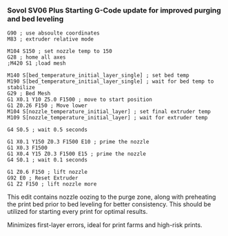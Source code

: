<h3>Sovol SV06 Plus Starting G-Code update for improved purging and bed leveling
</h3>

```
G90 ; use absoulte coordinates
M83 ; extruder relative mode

M104 S150 ; set nozzle temp to 150
G28 ; home all axes
;M420 S1 ;load mesh

M140 S[bed_temperature_initial_layer_single] ; set bed temp
M190 S[bed_temperature_initial_layer_single] ; wait for bed temp to stabilize
G29 ; Bed Mesh
G1 X0.1 Y10 Z5.0 F1500 ; move to start position
G1 Z0.26 F150 ; Move lower
M104 S[nozzle_temperature_initial_layer] ; set final extruder temp
M109 S[nozzle_temperature_initial_layer] ; wait for extruder temp

G4 S0.5 ; wait 0.5 seconds

G1 X0.1 Y150 Z0.3 F1500 E10 ; prime the nozzle
G1 X0.3 F1500
G1 X0.4 Y15 Z0.3 F1500 E15 ; prime the nozzle
G4 S0.1 ; wait 0.1 seconds

G1 Z0.6 F150 ; lift nozzle
G92 E0 ; Reset Extruder
G1 Z2 F150 ; lift nozzle more
```

This edit contains nozzle oozing to the purge zone, along with preheating the print bed prior to bed leveling for better consistency. This should be utilized for starting every print for optimal results. 

Minimizes first-layer errors, ideal for print farms and high-risk prints.
